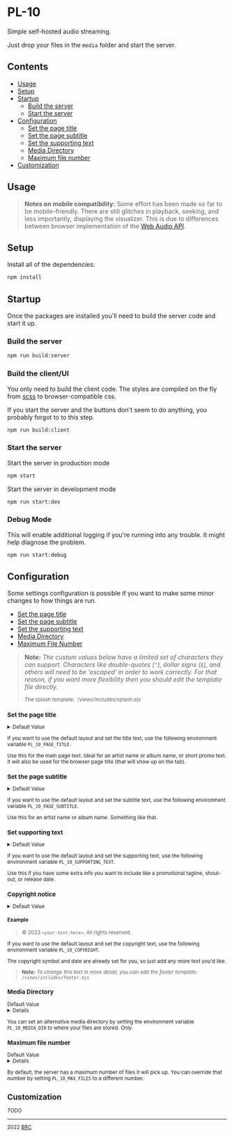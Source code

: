 # PL-10

Simple self-hosted audio streaming.

Just drop your files in the `media` folder and start the server.

## Contents

- <a href="#usage">Usage</a>
- <a href="#setup">Setup</a>
- <a href="#startup">Startup</a>
  - <a href="#build-the-server">Build the server</a>
  - <a href="#start-the-server">Start the server</a>
- <a href="#configuration">Configuration</a>
  - <a href="#set-the-page-title">Set the page title</a>
  - <a href="#set-the-page-subtitle">Set the page subtitle</a>
  - <a href="#set-supporting-text">Set the supporting text</a>
  - <a href="#media-directory">Media Directory</a>
  - <a href="#max-file-number">Maximum file number</a>
- <a href="#customization">Customization</a>

## Usage

> **Notes on mobile compatibility:** Some effort has been made so far to be mobile-friendly.
> There are still glitches in playback, seeking, and less importantly, displaying the visualizer.
> This is due to differences between browser implementation of the [Web Audio API](https://developer.mozilla.org/en-US/docs/Web/API/Web_Audio_API).

## Setup

Install all of the dependencies:

```sh
npm install
```

## Startup

Once the packages are installed you'll need to build the server code and start it up.

### Build the server
```sh
npm run build:server
```

### Build the client/UI

You only need to build the client code. The styles are compiled on the fly from <a href="https://sass-lang.com/documentation/syntax" target="_blank">scss</a> to browser-compatible css.

If you start the server and the buttons don't seem to do anything, you probably forgot to to this step.

```sh
npm run build:client
```

### Start the server
Start the server in production mode
```sh
npm start
```

Start the server in development mode
```sh
npm run start:dev
```

### Debug Mode
This will enable additional logging if you're running into any trouble. It might help diagnose the problem.

```sh
npm run start:debug
```

## Configuration

Some settings configuration is possible if you want to make some minor changes to how things are run.

- <a href="#set-the-page-title">Set the page title</a>
- <a href="#set-the-page-subtitle">Set the page subtitle</a>
- <a href="#set-supporting-text">Set the supporting text</a>
- <a href="#media-directory">Media Directory</a>
- <a href="#maximum-file-number">Maximum File Number</a>

> **Note:** *The custom values below have a limited set of characters they can support. Characters like*
> *double-quotes (`"`), dollar signs (`$`), and others will need to be 'escaped' in order to work correctly.*
> *For that reason, if you want more flexibility then you should edit the template file directly.*
> <div><small>The splash template: `/views/includes/splash.ejs`</div>

### Set the page title

<details>
<summary>
Default Value
</summary>
<div>PL_10_PAGE_TITLE="BRC PL-10"</div>
<div>
The media directory included in this repository at the root.
</div>
</details>

If you want to use the default layout and set the title text, use the following environment variable `PL_10_PAGE_TITLE`.

Use this for the main page text. Ideal for an artist name or album name, or short promo text. It will also be used for the browser page title (that will show up on the tab).

### Set the page subtitle

<details>
<summary>
Default Value
</summary>
<div>PL_10_PAGE_SUBTITLE="Web Player"</div>
</details>

If you want to use the default layout and set the subtitle text, use the following environment variable `PL_10_PAGE_SUBTITLE`.

Use this for an artist name or album name. Something like that.

### Set supporting text

<details>
<summary>
Default Value
</summary>
<div>PL_10_SUPPORTING_TEXT="Simple, self-hosted streaming"</div>
</details>

If you want to use the default layout and set the supporting text, use the following environment variable `PL_10_SUPPORTING_TEXT`.

Use this if you have some extra info you want to include like a promotional tagline, shout-out, or release date.

### Copyright notice

<details>
<summary>
Default Value
</summary>
<div>None</div>
</details>

#### Example

> &copy; 2023 `<your-text-here>`. All rights reserved.

If you want to use the default layout and set the copyright text, use the following environment variable `PL_10_COPYRIGHT`.

The copyright symbol and date are already set for you, so just add any more text you'd like.

> **Note:** *To change this text in more detail, you can edit the footer*
> *template: `/views/includes/footer.ejs`*

### Media Directory
<summary>
Default Value
<details>
<div>PL_10_MAX_FILES=media</div>
<div>
The media directory included in this repository at the root.
</div>
</details>
</summary>

You can set an alternative media directory by setting the environment variable `PL_10_MEDIA_DIR` to where your files are stored. Only

### Maximum file number
<summary>
Default Value
<details>
<div>
PL_10_MAX_FILES=10
</div>
</details>
</summary>

By default, the server has a maximum number of files it will pick up. You can override that number by setting `PL_10_MAX_FILES` to a different number.

## Customization

TODO

---

2022 <a href="https://burns.fm">BRC</a>
